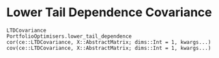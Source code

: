 # Lower Tail Dependence Covariance

```@docs
LTDCovariance
PortfolioOptimisers.lower_tail_dependence
cor(ce::LTDCovariance, X::AbstractMatrix; dims::Int = 1, kwargs...)
cov(ce::LTDCovariance, X::AbstractMatrix; dims::Int = 1, kwargs...)
```
